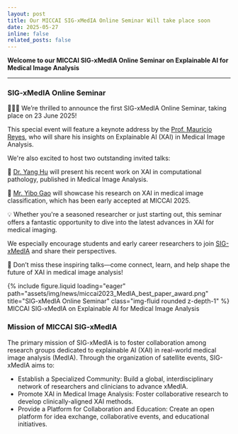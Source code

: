 ```yaml
---
layout: post
title: Our MICCAI SIG-xMedIA Online Seminar Will take place soon
date: 2025-05-27
inline: false
related_posts: false
---
```


**Welcome to our MICCAI SIG-xMedIA Online Seminar on Explainable AI for Medical Image Analysis**

---

### SIG-xMedIA Online Seminar

&#128640;&#128640;&#128640; We’re thrilled to announce the first SIG-xMedIA Online Seminar, taking place on 23 June 2025!

This special event will feature a keynote address by the [Prof. Mauricio Reyes](https://scholar.google.com/citations?user=Bd_3KGcAAAAJ&hl=en), who will share his insights on Explainable AI (XAI) in Medical Image Analysis.

We're also excited to host two outstanding invited talks:

&#128313; [Dr. Yang Hu](https://superhy.github.io) will present his recent work on XAI in computational pathology, published in Medical Image Analysis.

&#128313; [Mr. Yibo Gao](https://obiyoag.github.io) will showcase his research on XAI in medical image classification, which has been early accepted at MICCAI 2025.

&#128161; Whether you're a seasoned researcher or just starting out, this seminar offers a fantastic opportunity to dive into the latest advances in XAI for medical imaging.

We especially encourage students and early career researchers to join [SIG-xMedIA](https://www.linkedin.com/company/sig-xmedia/) and share their perspectives.

&#128197; Don’t miss these inspiring talks—come connect, learn, and help shape the future of XAI in medical image analysis!

<div class="row">
    <div class="col-sm mt-3 mt-md-0">
        {% include figure.liquid loading="eager" path="assets/img/news/miccai2023_MedIA_best_paper_award.png" title="SIG-xMedIA Online Seminar" class="img-fluid rounded z-depth-1" %}
    </div>
</div>
<div class="caption">
    MICCAI SIG-xMedIA on Explainable AI for Medical Image Analysis
</div>

### Mission of MICCAI SIG-xMedIA

The primary mission of SIG-xMedIA is to foster collaboration among research groups dedicated to explainable AI (XAI) in real-world medical image analysis (MedIA). Through the organization of satellite events, SIG-xMedIA aims to:

- Establish a Specialized Community: Build a global, interdisciplinary network of researchers and clinicians to advance xMedIA.
- Promote XAI in Medical Image Analysis: Foster collaborative research to develop clinically-aligned XAI methods.
- Provide a Platform for Collaboration and Education: Create an open platform for idea exchange, collaborative events, and educational initiatives.
